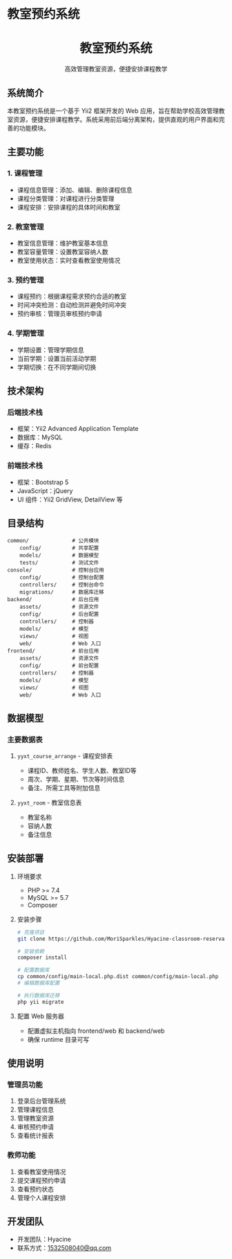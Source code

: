 # 教室预约系统

<p align="center">
    <h1 align="center">教室预约系统</h1>
    <p align="center">高效管理教室资源，便捷安排课程教学</p>
</p>

## 系统简介

本教室预约系统是一个基于 Yii2 框架开发的 Web 应用，旨在帮助学校高效管理教室资源，便捷安排课程教学。系统采用前后端分离架构，提供直观的用户界面和完善的功能模块。

## 主要功能

### 1. 课程管理
- 课程信息管理：添加、编辑、删除课程信息
- 课程分类管理：对课程进行分类管理
- 课程安排：安排课程的具体时间和教室

### 2. 教室管理
- 教室信息管理：维护教室基本信息
- 教室容量管理：设置教室容纳人数
- 教室使用状态：实时查看教室使用情况

### 3. 预约管理
- 课程预约：根据课程需求预约合适的教室
- 时间冲突检测：自动检测并避免时间冲突
- 预约审核：管理员审核预约申请

### 4. 学期管理
- 学期设置：管理学期信息
- 当前学期：设置当前活动学期
- 学期切换：在不同学期间切换

## 技术架构

### 后端技术栈
- 框架：Yii2 Advanced Application Template
- 数据库：MySQL
- 缓存：Redis

### 前端技术栈
- 框架：Bootstrap 5
- JavaScript：jQuery
- UI 组件：Yii2 GridView, DetailView 等

## 目录结构

```
common/              # 公共模块
    config/          # 共享配置
    models/          # 数据模型
    tests/           # 测试文件
console/             # 控制台应用
    config/          # 控制台配置
    controllers/     # 控制台命令
    migrations/      # 数据库迁移
backend/             # 后台应用
    assets/          # 资源文件
    config/          # 后台配置
    controllers/     # 控制器
    models/          # 模型
    views/           # 视图
    web/             # Web 入口
frontend/            # 前台应用
    assets/          # 资源文件
    config/          # 前台配置
    controllers/     # 控制器
    models/          # 模型
    views/           # 视图
    web/             # Web 入口
```

## 数据模型

### 主要数据表
1. `yyxt_course_arrange` - 课程安排表
   - 课程ID、教师姓名、学生人数、教室ID等
   - 周次、学期、星期、节次等时间信息
   - 备注、所需工具等附加信息

2. `yyxt_room` - 教室信息表
   - 教室名称
   - 容纳人数
   - 备注信息

## 安装部署

1. 环境要求
   - PHP >= 7.4
   - MySQL >= 5.7
   - Composer

2. 安装步骤
   ```bash
   # 克隆项目
   git clone https://github.com/MoriSparkles/Hyacine-classroom-reservation.git

   # 安装依赖
   composer install

   # 配置数据库
   cp common/config/main-local.php.dist common/config/main-local.php
   # 编辑数据库配置

   # 执行数据库迁移
   php yii migrate
   ```

3. 配置 Web 服务器
   - 配置虚拟主机指向 frontend/web 和 backend/web
   - 确保 runtime 目录可写

## 使用说明

### 管理员功能
1. 登录后台管理系统
2. 管理课程信息
3. 管理教室资源
4. 审核预约申请
5. 查看统计报表

### 教师功能
1. 查看教室使用情况
2. 提交课程预约申请
3. 查看预约状态
4. 管理个人课程安排

## 开发团队

- 开发团队：Hyacine
- 联系方式：1532508040@qq.com

